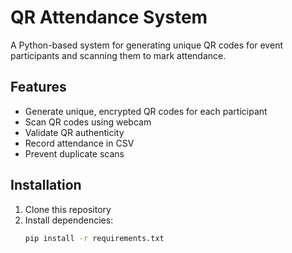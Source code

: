 # QR Attendance System

A Python-based system for generating unique QR codes for event participants and scanning them to mark attendance.

## Features
- Generate unique, encrypted QR codes for each participant
- Scan QR codes using webcam
- Validate QR authenticity
- Record attendance in CSV
- Prevent duplicate scans

## Installation
1. Clone this repository
2. Install dependencies:
   ```bash
   pip install -r requirements.txt
